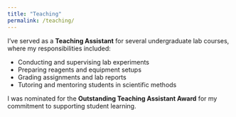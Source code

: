 ```yaml
---
title: "Teaching"
permalink: /teaching/
---
```


I’ve served as a **Teaching Assistant** for several undergraduate lab courses, where my responsibilities included:

- Conducting and supervising lab experiments  
- Preparing reagents and equipment setups  
- Grading assignments and lab reports  
- Tutoring and mentoring students in scientific methods  

I was nominated for the **Outstanding Teaching Assistant Award** for my commitment to supporting student learning.
